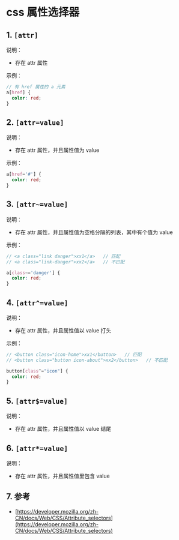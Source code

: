 <!--#region
@author 吴钦飞
@email wuqinfei@qq.com
@create date 2024-04-19 12:03:17
@modify date 2024-04-23 19:07:07
@desc [description]
#endregion-->

# css 属性选择器

## 1. `[attr]`

说明：

* 存在 attr 属性

示例：

```scss
// 有 href 属性的 a 元素
a[href] {
  color: red;
}
```

## 2. `[attr=value]`

说明：

* 存在 attr 属性，并且属性值为 value

示例：

```scss
a[href='#'] {
  color: red;
}
```

## 3. `[attr~=value]`

说明：

* 存在 attr 属性，并且属性值为空格分隔的列表，其中有个值为 value

示例：

```scss
// <a class="link danger">xx1</a>   // 匹配
// <a class="link-danger">xx2</a>   // 不匹配

a[class~='danger'] {
  color: red;
}
```

## 4. `[attr^=value]`

说明：

* 存在 attr 属性，并且属性值以 value 打头

示例：

```scss
// <button class="icon-home">xx1</button>   // 匹配
// <button class="button icon-about">xx2</button>   // 不匹配

button[class^="icon"] {
  color: red;
}
```

## 5. `[attr$=value]`

说明：

* 存在 attr 属性，并且属性值以 value 结尾

## 6. `[attr*=value]`

说明：

* 存在 attr 属性，并且属性值里包含 value

## 7. 参考

* [https://developer.mozilla.org/zh-CN/docs/Web/CSS/Attribute_selectors](https://developer.mozilla.org/zh-CN/docs/Web/CSS/Attribute_selectors)